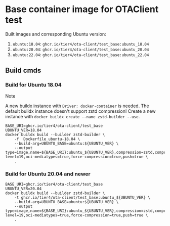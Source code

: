 # Base container image for OTAClient test

Built images and corresponding Ubuntu version:

1. `ubuntu:18.04`: `ghcr.io/tier4/ota-client/test_base:ubuntu_18.04`
1. `ubuntu:20.04`: `ghcr.io/tier4/ota-client/test_base:ubuntu_20.04`
1. `ubuntu:22.04`: `ghcr.io/tier4/ota-client/test_base:ubuntu_22.04`

## Build cmds

### Build for Ubuntu 18.04

> [!NOTE]
> A new buildx instance with `Driver: docker-container` is needed. The default buildx instance doesn't support zstd compression!
> Create a new instance with `docker buildx create --name zstd-builder --use`.

```shell
BASE_URI=ghcr.io/tier4/ota-client/test_base
UBUNTU_VER=18.04
docker buildx build --builder zstd-builder \
    -f  Dockerfile_ubuntu-18.04 \
    --build-arg=UBUNTU_BASE=ubuntu:${UBUNTU_VER} \
    --output type=image,name=${BASE_URI}:ubuntu_${UBUNTU_VER},compression=zstd,compression-level=19,oci-mediatypes=true,force-compression=true,push=true \
    .
```

### Build for Ubuntu 20.04 and newer

```shell
BASE_URI=ghcr.io/tier4/ota-client/test_base
UBUNTU_VER=20.04
docker buildx build --builder zstd-builder \
    -t ghcr.io/tier4/ota-client/test_base:ubuntu_${UBUNTU_VER} \
    --build-arg=UBUNTU_BASE=ubuntu:${UBUNTU_VER} \
    --output type=image,name=${BASE_URI}:ubuntu_${UBUNTU_VER},compression=zstd,compression-level=19,oci-mediatypes=true,force-compression=true,push=true \
    .
```